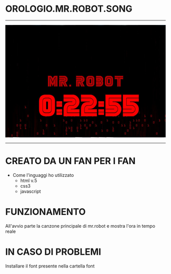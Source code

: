 # OROLOGIO.MR.ROBOT.SONG
--------------------------------------------------------------------------------------------------------------------------------------

![alt text](https://github.com/CrashOverride97680/OROLOGIO.MR.ROBOT.SONG/blob/master/IMGIT.JPG "immagine programma in funzione")

---------------------------------------------------------------------------------------------------------------------------------------

# CREATO DA UN FAN PER I FAN

* Come l'inguaggi ho utilizzato 
  * html v.5
  * css3
  * javascript

# FUNZIONAMENTO

All'avvio parte la canzone principale di mr.robot e mostra l'ora in tempo reale

# IN CASO DI PROBLEMI
Installare il font presente nella cartella font
